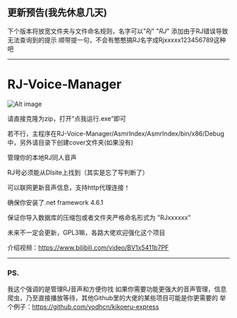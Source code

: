 ## 更新预告(我先休息几天)
下个版本将放宽文件夹与文件命名规则，名字可以"*Rj*" "*RJ*"
添加由于RJ错误导致无法查询到的提示
顺带提一句，不会有憨憨搞RJ名字成Rjxxxxx123456789这种吧
***
# RJ-Voice-Manager
![Alt image](https://s1.ax1x.com/2020/09/12/wa2REV.png)

请直接克隆为zip，打开“点我运行.exe”即可

若不行，主程序在RJ-Voice-Manager/AsmrIndex/AsmrIndex/bin/x86/Debug中，另外请目录下创建cover文件夹(如果没有)

管理你的本地RJ同人音声

RJ号必须能从Dlsite上找到（其实是忘了写判断了）

可以联网更新音声信息，支持http代理连接！

确保你安装了.net framework 4.6.1

保证你导入数据库的压缩包或者文件夹严格命名形式为 "RJxxxxxx"

未来不一定会更新，GPL3嘛，各路大佬欢迎强化这个项目

介绍视频：https://www.bilibili.com/video/BV1x5411b7PF
***
### PS.
我这个强调的是管理RJ音声和方便你找
如果你需要功能更强大的音声管理，信息爬虫，乃至直接播放等待，其他Github里的大佬的某些项目可能是你更需要的
举个例子：https://github.com/yodhcn/kikoeru-express
